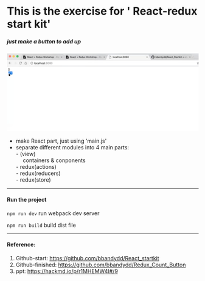 # This is the exercise for ' React-redux start kit'

##### just make a button to add up 
![sample](https://github.com/SusanLulu/startkit-React/raw/master/samplePic.png)

- make React part, just using 'main.js'
- separate different modules into 4 main parts: 
</br>- (view)
</br>&emsp;   containers & conponents
</br>- redux(actions)
</br>- redux(reducers)
</br>- redux(store)
---------------
#### Run the project

`npm run dev` run webpack dev server

`npm run build` build dist file

-----------------

#### Reference:
1. Github-start: https://github.com/bbandydd/React_startkit
2. Github-finished: https://github.com/bbandydd/Redux_Count_Button
3. ppt: https://hackmd.io/p/r1MHEMW4l#/9

